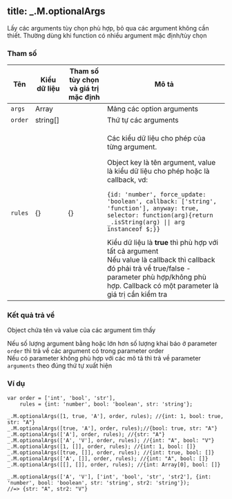 title: _.M.optionalArgs
-----

Lấy các arguments tùy chọn phù hợp, bỏ qua các argument không cần thiết. Thường dùng khi function có nhiều argument mặc định/tùy chọn

### Tham số
<table class="table table-striped">
    <thead>
    <tr>
        <th>Tên</th>
        <th>Kiểu dữ liệu</th>
        <th>Tham số tùy chọn và giá trị mặc định</th>
        <th>Mô tả</th>
    </tr>
    </thead>
    <tbody>
    <tr>
        <td><code>args</code></td>
        <td>Array</td>
        <td></td>
        <td>Mảng các option arguments</td>
    </tr>
    <tr>
        <td><code>order</code></td>
        <td>string[]</td>
        <td></td>
        <td>Thứ tự các arguments</td>
    </tr>
    <tr>
        <td><code>rules</code></td>
        <td>{}</td>
        <td>{}</td>
        <td>
            <p>Các kiểu dữ liệu cho phép của từng argument.</p>
            <p>Object key là tên argument, value là kiểu dữ liệu cho phép hoặc là callback, vd:</p>
<pre><code class="javascript">{id: 'number', force_update: 'boolean', callback: ['string', 'function'], anyway: true, selector: function(arg){return _.isString(arg) || arg instanceof $;}}</code></pre>
            <div class="alert alert-info">Kiểu dữ liệu là <strong>true</strong> thì phù hợp với tất cả argument</div>
            <div class="alert alert-info">Nếu value là callback thì callback đó phải trả về true/false - parameter phù hợp/không phù hợp. Callback có một parameter là giá trị cần kiểm tra</div>
        </td>
    </tr>
    </tbody>
</table>

### Kết quả trả về
Object chứa tên và value của các argument tìm thấy
<div class="alert alert-info">Nếu số lượng argument bằng hoặc lớn hơn số lượng khai báo ở parameter <code>order</code> thì trả về các argument có trong parameter order</div>
<div class="alert alert-info">Nếu có parameter không phù hợp với các mô tả thì trả về parameter <code>arguments</code> theo đúng thứ tự xuất hiện </div>

### Ví dụ
<pre><code class="javascript">var order = ['int', 'bool', 'str'],
    rules = {int: 'number', bool: 'boolean', str: 'string'};

_.M.optionalArgs([1, true, 'A'], order, rules); //{int: 1, bool: true, str: "A"}
_.M.optionalArgs([true, 'A'], order, rules);//{bool: true, str: "A"}
_.M.optionalArgs(['A'], order, rules); //{str: "A"}
_.M.optionalArgs(['A', 'V'], order, rules); //{int: "A", bool: "V"}
_.M.optionalArgs([1, []], order, rules); //{int: 1, bool: []}
_.M.optionalArgs([true, []], order, rules); //{int: true, bool: []}
_.M.optionalArgs(['A', []], order, rules); //{int: "A", bool: []}
_.M.optionalArgs([[], []], order, rules); //{int: Array[0], bool: []}

_.M.optionalArgs(['A', 'V'], ['int', 'bool', 'str', 'str2'], {int: 'number', bool: 'boolean', str: 'string', str2: 'string'});
//=> {str: "A", str2: "V"}
</code></pre>
